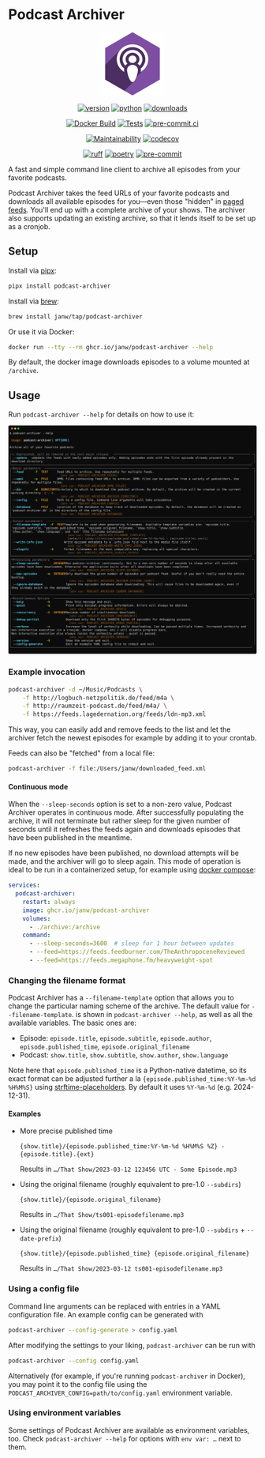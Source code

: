 # Podcast Archiver

<!-- markdownlint-disable MD033 MD013 -->
<div align="center">

![Podcast Archiver Logo](.assets/icon.png)

[![version](https://img.shields.io/pypi/v/podcast-archiver.svg)](https://pypi.org/project/podcast-archiver/)
[![python](https://img.shields.io/pypi/pyversions/podcast-archiver.svg)](https://pypi.org/project/podcast-archiver/)
[![downloads](https://img.shields.io/pypi/dm/podcast-archiver)](https://pypi.org/project/podcast-archiver/)

[![Docker Build](https://github.com/janw/podcast-archiver/actions/workflows/docker-build.yaml/badge.svg)](https://ghcr.io/janw/podcast-archiver)
[![Tests](https://github.com/janw/podcast-archiver/actions/workflows/tests.yaml/badge.svg)](https://github.com/janw/podcast-archiver/actions/workflows/tests.yaml?query=branch%3Amain)
[![pre-commit.ci](https://results.pre-commit.ci/badge/github/janw/podcast-archiver/main.svg)](https://results.pre-commit.ci/latest/github/janw/podcast-archiver/main)

[![Maintainability](https://api.codeclimate.com/v1/badges/1cdd7513333043558ee7/maintainability)](https://codeclimate.com/github/janw/podcast-archiver/maintainability)
[![codecov](https://codecov.io/gh/janw/podcast-archiver/branch/main/graph/badge.svg?token=G8WI2ZILRG)](https://codecov.io/gh/janw/podcast-archiver)

[![ruff](https://img.shields.io/endpoint?url=https://raw.githubusercontent.com/astral-sh/ruff/main/assets/badge/v2.json)](https://docs.astral.sh/ruff/)
[![poetry](https://img.shields.io/endpoint?url=https://python-poetry.org/badge/v0.json)](https://python-poetry.org/docs/)
[![pre-commit](https://img.shields.io/badge/-pre--commit-f8b424?logo=pre-commit&labelColor=grey)](https://github.com/pre-commit/pre-commit)

</div>

A fast and simple command line client to archive all episodes from your favorite podcasts.

Podcast Archiver takes the feed URLs of your favorite podcasts and downloads all available episodes for you—even those "hidden" in [paged feeds](https://podlove.org/paged-feeds/). You'll end up with a complete archive of your shows. The archiver also supports updating an existing archive, so that it lends itself to be set up as a cronjob.

## Setup

Install via [pipx](https://pipx.pypa.io/stable/):

```bash
pipx install podcast-archiver
```

Install via [brew](https://brew.sh/):

```bash
brew install janw/tap/podcast-archiver
```

Or use it via Docker:

```bash
docker run --tty --rm ghcr.io/janw/podcast-archiver --help
```

By default, the docker image downloads episodes to a volume mounted at `/archive`.

## Usage

Run `podcast-archiver --help` for details on how to use it:

![`podcast-archiver --help`](.assets/podcast-archiver-help.svg)

### Example invocation

```bash
podcast-archiver -d ~/Music/Podcasts \
    -f http://logbuch-netzpolitik.de/feed/m4a \
    -f http://raumzeit-podcast.de/feed/m4a/ \
    -f https://feeds.lagedernation.org/feeds/ldn-mp3.xml
```

This way, you can easily add and remove feeds to the list and let the archiver fetch the newest episodes for example by adding it to your crontab.

Feeds can also be "fetched" from a local file:

```bash
podcast-archiver -f file:/Users/janw/downloaded_feed.xml
```

#### Continuous mode

When the `--sleep-seconds` option is set to a non-zero value, Podcast Archiver operates in continuous mode. After successfully populating the archive, it will not terminate but rather sleep for the given number of seconds until it refreshes the feeds again and downloads episodes that have been published in the meantime.

If no new episodes have been published, no download attempts will be made, and the archiver will go to sleep again. This mode of operation is ideal to be run in a containerized setup, for example using [docker compose](https://docs.docker.com/compose/install/):

```yaml
services:
  podcast-archiver:
    restart: always
    image: ghcr.io/janw/podcast-archiver
    volumes:
      - ./archive:/archive
    command:
      - --sleep-seconds=3600  # sleep for 1 hour between updates
      - --feed=https://feeds.feedburner.com/TheAnthropoceneReviewed
      - --feed=https://feeds.megaphone.fm/heavyweight-spot
```

### Changing the filename format

Podcast Archiver has a `--filename-template` option that allows you to change the particular naming scheme of the archive. The default value for `--filename-template`. is shown in `podcast-archiver --help`, as well as all the available variables. The basic ones are:

* Episode: `episode.title`, `episode.subtitle`, `episode.author`, `episode.published_time`, `episode.original_filename`
* Podcast: `show.title`, `show.subtitle`, `show.author`, `show.language`

Note here that `episode.published_time` is a Python-native datetime, so its exact format can be adjusted further a la `{episode.published_time:%Y-%m-%d %H%M%S}` using [strftime-placeholders](https://strftime.org/). By default it uses `%Y-%m-%d` (e.g. 2024-12-31).

#### Examples

* More precise published time

  ```plain
  {show.title}/{episode.published_time:%Y-%m-%d %H%M%S %Z} - {episode.title}.{ext}
  ```

  Results in `…/That Show/2023-03-12 123456 UTC - Some Episode.mp3`

* Using the original filename (roughly equivalent to pre-1.0 `--subdirs`)

  ```plain
  {show.title}/{episode.original_filename}
  ```

  Results in `…/That Show/ts001-episodefilename.mp3`

* Using the original filename (roughly equivalent to pre-1.0 `--subdirs` + `--date-prefix`)

  ```plain
  {show.title}/{episode.published_time} {episode.original_filename}
  ```

  Results in `…/That Show/2023-03-12 ts001-episodefilename.mp3`

### Using a config file

Command line arguments can be replaced with entries in a YAML configuration file. An example config can be generated with

```bash
podcast-archiver --config-generate > config.yaml
```

After modifying the settings to your liking, `podcast-archiver` can be run with

```bash
podcast-archiver --config config.yaml
```

Alternatively (for example, if you're running `podcast-archiver` in Docker), you may point it to the config file using the `PODCAST_ARCHIVER_CONFIG=path/to/config.yaml` environment variable.

### Using environment variables

Some settings of Podcast Archiver are available as environment variables, too. Check `podcast-archiver --help` for options with `env var: …` next to them.
